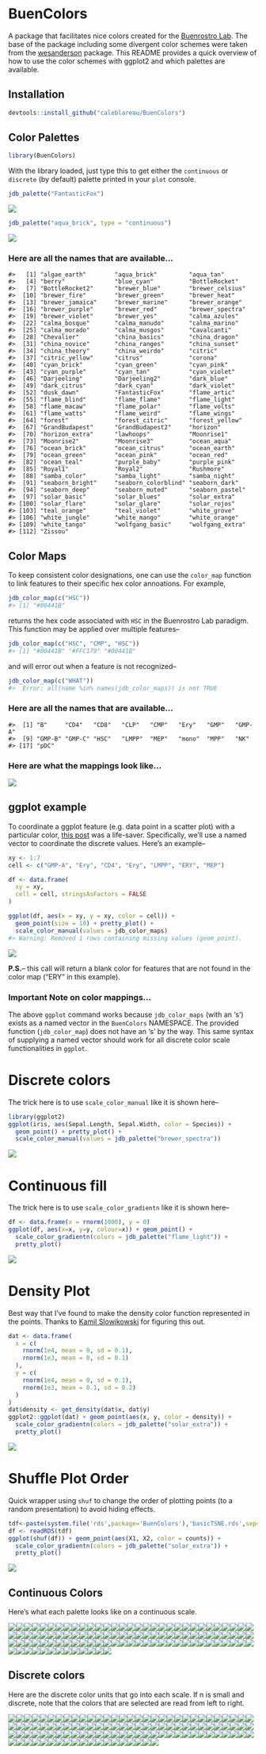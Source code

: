 <!-- README.md is generated from README.Rmd. Please edit that file -->
BuenColors
==========

A package that facilitates nice colors created for the [Buenrostro
Lab](https://buenrostrolab.com). The base of the package including some
divergent color schemes were taken from the
[wesanderson](https://github.com/karthik/wesanderson) package. This
README provides a quick overview of how to use the color schemes with
ggplot2 and which palettes are available.

Installation
------------

``` r
devtools::install_github("caleblareau/BuenColors")
```

Color Palettes
--------------

``` r
library(BuenColors)
```

With the library loaded, just type this to get either the `continuous`
or `discrete` (by default) palette printed in your `plot` console.

``` r
jdb_palette("FantasticFox")
```

![](figure/example-1.png)

``` r
jdb_palette("aqua_brick", type = "continuous")
```

![](figure/example-2.png)

### Here are all the names that are available…

    #>   [1] "algae_earth"        "aqua_brick"         "aqua_tan"          
    #>   [4] "berry"              "blue_cyan"          "BottleRocket"      
    #>   [7] "BottleRocket2"      "brewer_blue"        "brewer_celsius"    
    #>  [10] "brewer_fire"        "brewer_green"       "brewer_heat"       
    #>  [13] "brewer_jamaica"     "brewer_marine"      "brewer_orange"     
    #>  [16] "brewer_purple"      "brewer_red"         "brewer_spectra"    
    #>  [19] "brewer_violet"      "brewer_yes"         "calma_azules"      
    #>  [22] "calma_bosque"       "calma_manudo"       "calma_marino"      
    #>  [25] "calma_morado"       "calma_musgos"       "Cavalcanti"        
    #>  [28] "Chevalier"          "china_basics"       "china_dragon"      
    #>  [31] "china_novice"       "china_ranges"       "china_sunset"      
    #>  [34] "china_theory"       "china_weirdo"       "citric"            
    #>  [37] "citric_yellow"      "citrus"             "corona"            
    #>  [40] "cyan_brick"         "cyan_green"         "cyan_pink"         
    #>  [43] "cyan_purple"        "cyan_tan"           "cyan_violet"       
    #>  [46] "Darjeeling"         "Darjeeling2"        "dark_blue"         
    #>  [49] "dark_citrus"        "dark_cyan"          "dark_violet"       
    #>  [52] "dusk_dawn"          "FantasticFox"       "flame_artic"       
    #>  [55] "flame_blind"        "flame_flame"        "flame_light"       
    #>  [58] "flame_macaw"        "flame_polar"        "flame_volts"       
    #>  [61] "flame_watts"        "flame_weird"        "flame_wings"       
    #>  [64] "forest"             "forest_citric"      "forest_yellow"     
    #>  [67] "GrandBudapest"      "GrandBudapest2"     "horizon"           
    #>  [70] "horizon_extra"      "lawhoops"           "Moonrise1"         
    #>  [73] "Moonrise2"          "Moonrise3"          "ocean_aqua"        
    #>  [76] "ocean_brick"        "ocean_citrus"       "ocean_earth"       
    #>  [79] "ocean_green"        "ocean_pink"         "ocean_red"         
    #>  [82] "ocean_teal"         "purple_baby"        "purple_pink"       
    #>  [85] "Royal1"             "Royal2"             "Rushmore"          
    #>  [88] "samba_color"        "samba_light"        "samba_night"       
    #>  [91] "seaborn_bright"     "seaborn_colorblind" "seaborn_dark"      
    #>  [94] "seaborn_deep"       "seaborn_muted"      "seaborn_pastel"    
    #>  [97] "solar_basic"        "solar_blues"        "solar_extra"       
    #> [100] "solar_flare"        "solar_glare"        "solar_rojos"       
    #> [103] "teal_orange"        "teal_violet"        "white_grove"       
    #> [106] "white_jungle"       "white_mango"        "white_orange"      
    #> [109] "white_tango"        "wolfgang_basic"     "wolfgang_extra"    
    #> [112] "Zissou"

Color Maps
----------

To keep consistent color designations, one can use the `color_map`
function to link features to their specific hex color annoations. For
example,

``` r
jdb_color_map(c("HSC"))
#> [1] "#00441B"
```

returns the hex code associated with `HSC` in the Buenrostro Lab
paradigm. This function may be applied over multiple features–

``` r
jdb_color_map(c("HSC", "CMP", "HSC"))
#> [1] "#00441B" "#FFC179" "#00441B"
```

and will error out when a feature is not recognized–

``` r
jdb_color_map(c("WHAT"))
#>  Error: all(name %in% names(jdb_color_maps)) is not TRUE 
```

### Here are all the names that are available…

    #>  [1] "B"     "CD4"   "CD8"   "CLP"   "CMP"   "Ery"   "GMP"   "GMP-A"
    #>  [9] "GMP-B" "GMP-C" "HSC"   "LMPP"  "MEP"   "mono"  "MPP"   "NK"   
    #> [17] "pDC"

### Here are what the mappings look like…

![](figure/colormaps-1.png)

ggplot example
--------------

To coordinate a ggplot feature (e.g. data point in a scatter plot) with
a particular color, [this post](https://www.biostars.org/p/204891/) was
a life-saver. Specifically, we’ll use a named vector to coordinate the
discrete values. Here’s an example–

``` r
xy <- 1:7
cell <- c("GMP-A", "Ery", "CD4", "Ery", "LMPP", "ERY", "MEP")

df <- data.frame(
  xy = xy,
  cell = cell, stringsAsFactors = FALSE
)

ggplot(df, aes(x = xy, y = xy, color = cell)) +
  geom_point(size = 10) + pretty_plot() +
  scale_color_manual(values = jdb_color_maps)
#> Warning: Removed 1 rows containing missing values (geom_point).
```

![](figure/colormapPlotExample-1.png)

**P.S.**– this call will return a blank color for features that are not
found in the color map (“ERY” in this example).

### Important Note on color mappings…

The above `ggplot` command works because `jdb_color_maps` (with an ‘s’)
exists as a named vector in the `BuenColors` NAMESPACE. The provided
function (`jdb_color_map`) does not have an ‘s’ by the way. This same
syntax of supplying a named vector should work for all discrete color
scale functionalities in `ggplot`.

Discrete colors
===============

The trick here is to use `scale_color_manual` like it is shown here–

``` r
library(ggplot2)
ggplot(iris, aes(Sepal.Length, Sepal.Width, color = Species)) + 
  geom_point() + pretty_plot() + 
  scale_color_manual(values = jdb_palette("brewer_spectra"))
```

![](figure/discrete-1.png)

Continuous fill
===============

The trick here is to use `scale_color_gradientn` like it is shown here–

``` r
df <- data.frame(x = rnorm(1000), y = 0)
ggplot(df, aes(x=x, y=y, colour=x)) + geom_point() + 
  scale_color_gradientn(colors = jdb_palette("flame_light")) +
  pretty_plot()
```

![](figure/ggplotcont-1.png)

Density Plot
============

Best way that I’ve found to make the density color function represented
in the points. Thanks to [Kamil
Slowikowski](http://slowkow.com/notes/ggplot2-color-by-density/) for
figuring this out.

``` r
dat <- data.frame(
  x = c(
    rnorm(1e4, mean = 0, sd = 0.1),
    rnorm(1e3, mean = 0, sd = 0.1)
  ),
  y = c(
    rnorm(1e4, mean = 0, sd = 0.1),
    rnorm(1e3, mean = 0.1, sd = 0.2)
  )
)
dat$density <- get_density(dat$x, dat$y)
ggplot2::ggplot(dat) + geom_point(aes(x, y, color = density)) + 
  scale_color_gradientn(colors = jdb_palette("solar_extra")) +
  pretty_plot()
```

![](figure/ggplotdensty-1.png)

Shuffle Plot Order
==================

Quick wrapper using `shuf` to change the order of plotting points (to a
random presentation) to avoid hiding effects.

``` r
tdf<-paste(system.file('rds',package='BuenColors'),'basicTSNE.rds',sep='/')
df <- readRDS(tdf)
ggplot(shuf(df)) + geom_point(aes(X1, X2, color = counts)) + 
  scale_color_gradientn(colors = jdb_palette("solar_extra")) +
  pretty_plot()
```

![](figure/tsne-1.png)

Continuous Colors
-----------------

Here’s what each palette looks like on a continuous scale.

![](figure/printCont-1.png)![](figure/printCont-2.png)![](figure/printCont-3.png)![](figure/printCont-4.png)![](figure/printCont-5.png)![](figure/printCont-6.png)![](figure/printCont-7.png)![](figure/printCont-8.png)![](figure/printCont-9.png)![](figure/printCont-10.png)![](figure/printCont-11.png)![](figure/printCont-12.png)![](figure/printCont-13.png)![](figure/printCont-14.png)![](figure/printCont-15.png)![](figure/printCont-16.png)![](figure/printCont-17.png)![](figure/printCont-18.png)![](figure/printCont-19.png)![](figure/printCont-20.png)![](figure/printCont-21.png)![](figure/printCont-22.png)![](figure/printCont-23.png)![](figure/printCont-24.png)![](figure/printCont-25.png)![](figure/printCont-26.png)![](figure/printCont-27.png)![](figure/printCont-28.png)![](figure/printCont-29.png)![](figure/printCont-30.png)![](figure/printCont-31.png)![](figure/printCont-32.png)![](figure/printCont-33.png)![](figure/printCont-34.png)![](figure/printCont-35.png)![](figure/printCont-36.png)![](figure/printCont-37.png)![](figure/printCont-38.png)![](figure/printCont-39.png)![](figure/printCont-40.png)![](figure/printCont-41.png)![](figure/printCont-42.png)![](figure/printCont-43.png)![](figure/printCont-44.png)![](figure/printCont-45.png)![](figure/printCont-46.png)![](figure/printCont-47.png)![](figure/printCont-48.png)![](figure/printCont-49.png)![](figure/printCont-50.png)![](figure/printCont-51.png)![](figure/printCont-52.png)![](figure/printCont-53.png)![](figure/printCont-54.png)![](figure/printCont-55.png)![](figure/printCont-56.png)![](figure/printCont-57.png)![](figure/printCont-58.png)![](figure/printCont-59.png)![](figure/printCont-60.png)![](figure/printCont-61.png)![](figure/printCont-62.png)![](figure/printCont-63.png)![](figure/printCont-64.png)![](figure/printCont-65.png)![](figure/printCont-66.png)![](figure/printCont-67.png)![](figure/printCont-68.png)![](figure/printCont-69.png)![](figure/printCont-70.png)![](figure/printCont-71.png)![](figure/printCont-72.png)![](figure/printCont-73.png)![](figure/printCont-74.png)![](figure/printCont-75.png)![](figure/printCont-76.png)![](figure/printCont-77.png)![](figure/printCont-78.png)![](figure/printCont-79.png)![](figure/printCont-80.png)![](figure/printCont-81.png)![](figure/printCont-82.png)![](figure/printCont-83.png)![](figure/printCont-84.png)![](figure/printCont-85.png)![](figure/printCont-86.png)![](figure/printCont-87.png)![](figure/printCont-88.png)![](figure/printCont-89.png)![](figure/printCont-90.png)![](figure/printCont-91.png)![](figure/printCont-92.png)![](figure/printCont-93.png)![](figure/printCont-94.png)![](figure/printCont-95.png)![](figure/printCont-96.png)![](figure/printCont-97.png)![](figure/printCont-98.png)![](figure/printCont-99.png)![](figure/printCont-100.png)![](figure/printCont-101.png)![](figure/printCont-102.png)![](figure/printCont-103.png)![](figure/printCont-104.png)![](figure/printCont-105.png)![](figure/printCont-106.png)

Discrete colors
---------------

Here are the discrete color units that go into each scale. If n is small
and discrete, note that the colors that are selected are read from left
to right.

![](figure/printDiscrete-1.png)![](figure/printDiscrete-2.png)![](figure/printDiscrete-3.png)![](figure/printDiscrete-4.png)![](figure/printDiscrete-5.png)![](figure/printDiscrete-6.png)![](figure/printDiscrete-7.png)![](figure/printDiscrete-8.png)![](figure/printDiscrete-9.png)![](figure/printDiscrete-10.png)![](figure/printDiscrete-11.png)![](figure/printDiscrete-12.png)![](figure/printDiscrete-13.png)![](figure/printDiscrete-14.png)![](figure/printDiscrete-15.png)![](figure/printDiscrete-16.png)![](figure/printDiscrete-17.png)![](figure/printDiscrete-18.png)![](figure/printDiscrete-19.png)![](figure/printDiscrete-20.png)![](figure/printDiscrete-21.png)![](figure/printDiscrete-22.png)![](figure/printDiscrete-23.png)![](figure/printDiscrete-24.png)![](figure/printDiscrete-25.png)![](figure/printDiscrete-26.png)![](figure/printDiscrete-27.png)![](figure/printDiscrete-28.png)![](figure/printDiscrete-29.png)![](figure/printDiscrete-30.png)![](figure/printDiscrete-31.png)![](figure/printDiscrete-32.png)![](figure/printDiscrete-33.png)![](figure/printDiscrete-34.png)![](figure/printDiscrete-35.png)![](figure/printDiscrete-36.png)![](figure/printDiscrete-37.png)![](figure/printDiscrete-38.png)![](figure/printDiscrete-39.png)![](figure/printDiscrete-40.png)![](figure/printDiscrete-41.png)![](figure/printDiscrete-42.png)![](figure/printDiscrete-43.png)![](figure/printDiscrete-44.png)![](figure/printDiscrete-45.png)![](figure/printDiscrete-46.png)![](figure/printDiscrete-47.png)![](figure/printDiscrete-48.png)![](figure/printDiscrete-49.png)![](figure/printDiscrete-50.png)![](figure/printDiscrete-51.png)![](figure/printDiscrete-52.png)![](figure/printDiscrete-53.png)![](figure/printDiscrete-54.png)![](figure/printDiscrete-55.png)![](figure/printDiscrete-56.png)![](figure/printDiscrete-57.png)![](figure/printDiscrete-58.png)![](figure/printDiscrete-59.png)![](figure/printDiscrete-60.png)![](figure/printDiscrete-61.png)![](figure/printDiscrete-62.png)![](figure/printDiscrete-63.png)![](figure/printDiscrete-64.png)![](figure/printDiscrete-65.png)![](figure/printDiscrete-66.png)![](figure/printDiscrete-67.png)![](figure/printDiscrete-68.png)![](figure/printDiscrete-69.png)![](figure/printDiscrete-70.png)![](figure/printDiscrete-71.png)![](figure/printDiscrete-72.png)![](figure/printDiscrete-73.png)![](figure/printDiscrete-74.png)![](figure/printDiscrete-75.png)![](figure/printDiscrete-76.png)![](figure/printDiscrete-77.png)![](figure/printDiscrete-78.png)![](figure/printDiscrete-79.png)![](figure/printDiscrete-80.png)![](figure/printDiscrete-81.png)![](figure/printDiscrete-82.png)![](figure/printDiscrete-83.png)![](figure/printDiscrete-84.png)![](figure/printDiscrete-85.png)![](figure/printDiscrete-86.png)![](figure/printDiscrete-87.png)![](figure/printDiscrete-88.png)![](figure/printDiscrete-89.png)![](figure/printDiscrete-90.png)![](figure/printDiscrete-91.png)![](figure/printDiscrete-92.png)![](figure/printDiscrete-93.png)![](figure/printDiscrete-94.png)![](figure/printDiscrete-95.png)![](figure/printDiscrete-96.png)![](figure/printDiscrete-97.png)![](figure/printDiscrete-98.png)![](figure/printDiscrete-99.png)![](figure/printDiscrete-100.png)![](figure/printDiscrete-101.png)![](figure/printDiscrete-102.png)![](figure/printDiscrete-103.png)![](figure/printDiscrete-104.png)![](figure/printDiscrete-105.png)![](figure/printDiscrete-106.png)![](figure/printDiscrete-107.png)![](figure/printDiscrete-108.png)![](figure/printDiscrete-109.png)![](figure/printDiscrete-110.png)![](figure/printDiscrete-111.png)![](figure/printDiscrete-112.png)
